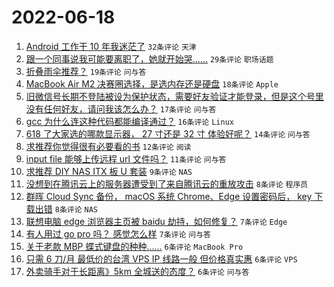 # 2022-06-18

1. [Android 工作干 10 年我迷茫了](https://www.v2ex.com/t/860443) `32条评论` `天津`
1. [跟一个同事说我可能要离职了，她就开始哭……](https://www.v2ex.com/t/860441) `29条评论` `职场话题`
1. [折叠雨伞推荐？](https://www.v2ex.com/t/860440) `19条评论` `问与答`
1. [MacBook Air M2 决赛圈选择，是选内存还是硬盘](https://www.v2ex.com/t/860465) `18条评论` `Apple`
1. [旧微信号长期不登陆被设为保护状态，需要好友验证才能登录，但是这个号里没有任何好友，请问我该怎么办？](https://www.v2ex.com/t/860447) `17条评论` `问与答`
1. [gcc 为什么连这种代码都能编译通过？](https://www.v2ex.com/t/860466) `16条评论` `Linux`
1. [618 了大家选的哪款显示器， 27 寸还是 32 寸 体验好呢？](https://www.v2ex.com/t/860442) `14条评论` `问与答`
1. [求推荐你觉得很有必要看的书](https://www.v2ex.com/t/860479) `12条评论` `阅读`
1. [input file 能够上传远程 url 文件吗？](https://www.v2ex.com/t/860456) `11条评论` `问与答`
1. [求推荐 DIY NAS ITX 板 U 套装](https://www.v2ex.com/t/860445) `9条评论` `NAS`
1. [没想到在腾讯云上的服务器遭受到了来自腾讯云的重放攻击](https://www.v2ex.com/t/860476) `8条评论` `程序员`
1. [群晖 Cloud Sync 备份， macOS 系统 Chrome、Edge 设置密码后， key 下载出错](https://www.v2ex.com/t/860449) `8条评论` `NAS`
1. [联想电脑 edge 浏览器主页被 baidu 劫持，如何修复？](https://www.v2ex.com/t/860470) `7条评论` `Edge`
1. [有人用过 go pro 吗？ 感觉怎么样](https://www.v2ex.com/t/860462) `7条评论` `问与答`
1. [关于老款 MBP 蝶式键盘的种种……](https://www.v2ex.com/t/860464) `6条评论` `MacBook Pro`
1. [只需 6 刀/月 最低价的台湾 VPS IP 线路一般 但价格真实惠](https://www.v2ex.com/t/860460) `6条评论` `VPS`
1. [外卖骑手对于长距离》5km 全城送的态度？](https://www.v2ex.com/t/860452) `6条评论` `问与答`
